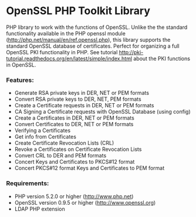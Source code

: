 # OpenSSL PHP Toolkit Library

PHP library to work with the functions of OpenSSL. Unlike the the standard functionality available in the PHP openssl module (http://php.net/manual/en/ref.openssl.php), this library supports the standard OpenSSL database of certificates. Perfect for organizing a full OpenSSL PKI functionality in PHP. See tutorial http://pki-tutorial.readthedocs.org/en/latest/simple/index.html about the PKI functions in OpenSSL.

### Features:
- Generate RSA private keys in DER, NET or PEM formats
- Convert RSA private keys to DER, NET, PEM formats
- Create a Certificate requests in DER, NET or PEM formats
- CA Signing a Certificate requests with OpenSSL Database (using config)
- Create a Certificates in DER, NET or PEM formats
- Convert Certificates to DER, NET or PEM formats
- Verifying a Certificates
- Get info from Certificates
- Create Certificate Revocation Lists (CRL)
- Revoke a Certificates on Certificate Revocation Lists
- Convert CRL to DER and PEM formats
- Concert Keys and Certificates to PKCS#12 format
- Concert PKCS#12 format Keys and Certificates to PEM format

### Requirements:
- PHP version 5.2.0 or higher (http://www.php.net)
- OpenSSL version 0.9.5 or higher (http://www.openssl.org)
- LDAP PHP extension
